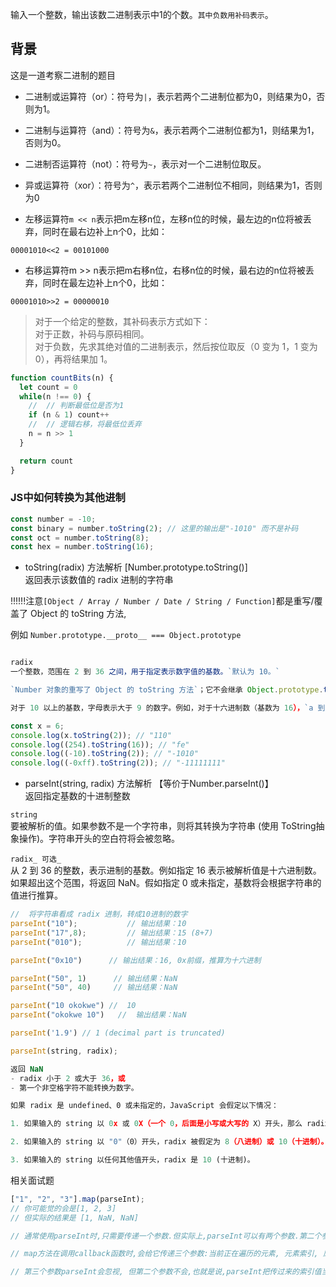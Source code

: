 输入一个整数，输出该数二进制表示中1的个数。`其中负数用补码表示`。

## 背景

这是一道考察二进制的题目

- 二进制或运算符（or）：符号为`|`，表示若两个二进制位都为0，则结果为0，否则为1。

- 二进制与运算符（and）：符号为`&`，表示若两个二进制位都为1，则结果为1，否则为0。

- 二进制否运算符（not）：符号为`~`，表示对一个二进制位取反。

- 异或运算符（xor）：符号为`^`，表示若两个二进制位不相同，则结果为1，否则为0

- 左移运算符`m << n`表示把m左移n位，左移n位的时候，最左边的n位将被丢弃，同时在最右边补上n个0，比如：

`00001010<<2 = 00101000`

- 右移运算符m >> n表示把m右移n位，右移n位的时候，最右边的n位将被丢弃，同时在最左边补上n个0，比如：

`00001010>>2 = 00000010`

> 对于一个给定的整数，其补码表示方式如下：<br>
对于正数，补码与原码相同。<br>
对于负数，先求其绝对值的二进制表示，然后按位取反（0 变为 1，1 变为 0），再将结果加 1。


```js
function countBits(n) {
  let count = 0
  while(n !== 0) {
    //  // 判断最低位是否为1
    if (n & 1) count++
    //  // 逻辑右移，将最低位丢弃
    n = n >> 1
  }

  return count
}
```

### JS中如何转换为其他进制

```js
const number = -10;
const binary = number.toString(2); // 这里的输出是"-1010" 而不是补码
const oct = number.toString(8);
const hex = number.toString(16); 
```

- toString(radix) 方法解析 [Number.prototype.toString()]
<br>返回表示该数值的 radix 进制的字符串

!!!!!!注意`[Object / Array / Number / Date / String / Function]`都是重写/覆盖了 Object 的 toString 方法, 

例如 `Number.prototype.__proto__ === Object.prototype`


```js

radix
一个整数，范围在 2 到 36 之间，用于指定表示数字值的基数。`默认为 10。`

`Number 对象的重写了 Object 的 toString 方法`；它不会继承 Object.prototype.toString()。对于 Number 值，toString 方法返回数字值指定基数的字符串表示。

对于 10 以上的基数，字母表示大于 9 的数字。例如，对于十六进制数（基数为 16），`a 到 f `用于表示大于 9 的数字。

const x = 6;
console.log(x.toString(2)); // "110"
console.log((254).toString(16)); // "fe"
console.log((-10).toString(2)); // "-1010"
console.log((-0xff).toString(2)); // "-11111111"
```

- parseInt(string, radix) 方法解析 【等价于Number.parseInt()】
<br>返回指定基数的十进制整数


`string`<br>
要被解析的值。如果参数不是一个字符串，则将其转换为字符串 (使用 ToString抽象操作)。字符串开头的空白符将会被忽略。

`radix_ 可选_`<br>
从 2 到 36 的整数，表示进制的基数。例如指定 16 表示被解析值是十六进制数。如果超出这个范围，将返回 NaN。假如指定 0 或未指定，基数将会根据字符串的值进行推算。

```js
//  将字符串看成 radix 进制，转成10进制的数字
parseInt("10");			  // 输出结果：10
parseInt("17",8);		  // 输出结果：15 (8+7)
parseInt("010");		  // 输出结果：10

parseInt("0x10")      // 输出结果：16, 0x前缀，推算为十六进制

parseInt("50", 1)      // 输出结果：NaN
parseInt("50", 40)     // 输出结果：NaN

parseInt("10 okokwe") //  10
parseInt("okokwe 10")   //  输出结果：NaN

parseInt('1.9') // 1 (decimal part is truncated)

parseInt(string, radix);

返回 NaN
- radix 小于 2 或大于 36，或
- 第一个非空格字符不能转换为数字。

如果 radix 是 undefined、0 或未指定的，JavaScript 会假定以下情况：

1. 如果输入的 string 以 0x 或 0X（一个 0，后面是小写或大写的 X）开头，那么 radix 被假定为 16，字符串的其余部分被当做十六进制数去解析。

2. 如果输入的 string 以 "0"（0）开头，radix 被假定为 8（八进制）或 10（十进制）。具体选择哪一个 radix 取决于实现。ECMAScript 5 澄清了应该使用 10 (十进制)，但不是所有的浏览器都支持。因此，在使用 parseInt 时，一定要指定一个 radix。

3. 如果输入的 string 以任何其他值开头，radix 是 10 (十进制)。
```

相关面试题
```js
["1", "2", "3"].map(parseInt);
// 你可能觉的会是[1, 2, 3]
// 但实际的结果是 [1, NaN, NaN]

// 通常使用parseInt时,只需要传递一个参数.但实际上,parseInt可以有两个参数.第二个参数是进制数.可以通过语句"alert(parseInt.length)===2"来验证.

// map方法在调用callback函数时,会给它传递三个参数:当前正在遍历的元素, 元素索引, 原数组本身.

// 第三个参数parseInt会忽视, 但第二个参数不会,也就是说,parseInt把传过来的索引值当成进制数来使用.从而返回了NaN.
```